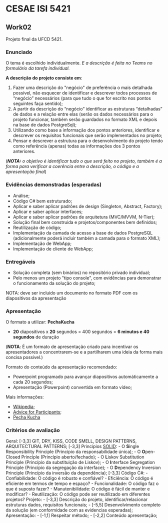 # CESAE ISI 5421 
 
## Work02
 
Projeto final da UFCD 5421.

### Enunciado

O tema é escolhido individualmente. *E a descrição é feita no Teams no formulário da tarefa individual.*

**A descrição do projeto consiste em**:
1.	Fazer uma descrição do "negócio" de preferência o mais detalhada possível, não esquecer de identificar e descrever todos processos de “negócio” necessários (para que tudo o que for escrito nos pontos seguintes faça sentido);
2.	A partir da descrição do “negócio” identificar as estruturas “detalhadas” de dados e a relação entre elas (serão os dados necessários para o projeto funcionar, também serão guardados no formato XML e depois na base de dados PostgreSql);
3.	Utilizando como base a informação dos pontos anteriores, identificar e descrever os requisitos funcionais que serão implementados no projeto;
4.	Pensar e descrever a estrutura para o desenvolvimento do projeto tendo como referência (apenas) todas as informações dos 3 pontos anteriores.

(***NOTA:** o objetivo é identificar tudo o que será feito no projeto, também é a forma para verificar a coerência entre a descrição, o código e a apresentação final*)

### Evidências demonstradas (esperadas)

  - Análise;
  - Código C# bem estruturado;
  - Aplicar e saber aplicar padrões de design (Singleton, Abstract, Factory);
  - Aplicar e saber aplicar interfaces;
  - Aplicar e saber aplicar padrões de arquitetura (MVC/MVVM, N-Tier);
  - Solução final bem construida e projetos/componentes bem definidos;
  - Reutilização de código;
  - Implementação da camada de acesso a base de dados PostgreSQL (adicionalmente poderá incluir também a camada para o formato XML);
  - Implementação de WebApp;
  - Implementação de cliente de WebApp;


### Entregáveis

  - Solução completa (sem binários) no repositório privado individual;
  - Pelo menos um projeto "tipo console", com evidências para demonstrar o funcionamento da solução do projeto;
  
NOTA: deve ser incluido um documento no formato PDF com os diapositivos da apresentação


### Apresentação

O formato a utilizar: **PechaKucha** 
  - **20** diapositivos x **20** segundos = 400 segundos = **6 minutos e 40 segundos** de duração

(**NOTA**: É um formato de apresentação criado para incentivar os apresentadores a concentrarem-se e a partilharem uma ideia da forma mais concisa possível.)

Formato do conteúdo da apresentação recomendado:
  - Powerpoint programado para avançar diapositivos automáticamente a cada 20 segundos;
  - Apresentação (Powerpoint) convertida em formato vídeo; 


Mais informações:
  - [Wikipedia](https://en.wikipedia.org/wiki/PechaKucha);
  - [Advice for Participants](https://www.ucc.ie/en/appsoc/resconf/conf/cst/criticalsocialthinkingstudentresearchinitiative2015/sym/pk/);
  - [Pecha Kucha](https://www.pechakucha.com)
  
  

### Critérios de avaliação

Geral:
[-3,3] GIT, DRY, KISS, CODE SMELL, DESIGN PATTERNS, ARQUITECTURAL PATTERNS;
[-3,3] Principios [SOLID](https://www.freecodecamp.org/portuguese/news/os-principios-solid-da-programacao-orientada-a-objetos-explicados-em-bom-portugues/):
	- O **S**ingle Responsibility Principle (Princípio da responsabilidade única);
	- O **O**pen-Closed Principle (Princípio aberto/fechado);
	- O **L**iskov Substitution Principle (Princípio da substituição de Liskov);
	- O **I**nterface Segregation Principle (Princípio da segregação da interface);
	- O **D**ependency Inversion Principle (Princípio da inversão da dependência);
[-3,3] Código C#:
	- Confiabilidade: O código é robusto e confiável?
	- Eficiência: O código é eficiente em termos de tempo e espaço?
	- Funcionalidade: O código faz o que é suposto fazer?
	- Manutenibilidade: O código é fácil de manter e modificar?
	- Reutilização: O código pode ser reutilizado em diferentes projetos?
Projeto:
	- [-3,3] Descrição do projeto, identificar/relacionar estruturas dados, requisitos funcionais;
	- [-5,5] Desenvolvimento completo da solução (em conformidade com as evidencias esperadas);
Apresentação:
	- [-1,1] Respeitar método;
	- [-2,2] Conteúdo apresentação;
	
	